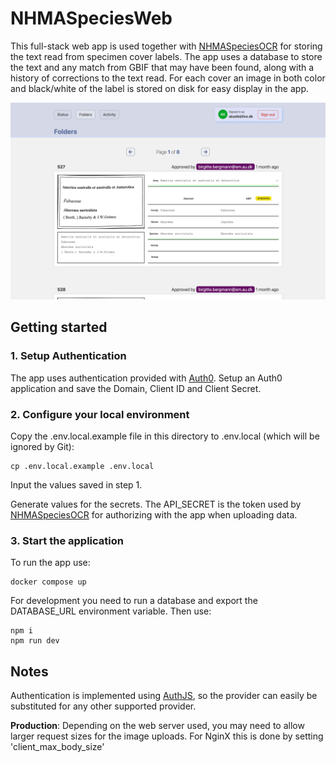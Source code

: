 # NHMASpeciesWeb

This full-stack web app is used together with [NHMASpeciesOCR](https://github.com/Aksel147/NHMASpeciesOCR) for storing the text read from specimen cover labels. The app uses a database to store the text and any match from GBIF that may have been found, along with a history of corrections to the text read. For each cover an image in both color and black/white of the label is stored on disk for easy display in the app.

![screenshot](./docs/screenshot.png)

## Getting started

### 1. Setup Authentication

The app uses authentication provided with [Auth0](https://auth0.com/docs). Setup an Auth0 application and save the Domain, Client ID and Client Secret.

### 2. Configure your local environment

Copy the .env.local.example file in this directory to .env.local (which will be ignored by Git):

```
cp .env.local.example .env.local
```

Input the values saved in step 1.

Generate values for the secrets. The API_SECRET is the token used by [NHMASpeciesOCR](https://github.com/Aksel147/NHMASpeciesOCR) for authorizing with the app when uploading data.

### 3. Start the application

To run the app use:

```
docker compose up
```

For development you need to run a database and export the DATABASE_URL environment variable. Then use:

```
npm i
npm run dev
```

## Notes

Authentication is implemented using [AuthJS](https://authjs.dev/), so the provider can easily be substituted for any other supported provider.

**Production**: Depending on the web server used, you may need to allow larger request sizes for the image uploads. For NginX this is done by setting 'client_max_body_size'
